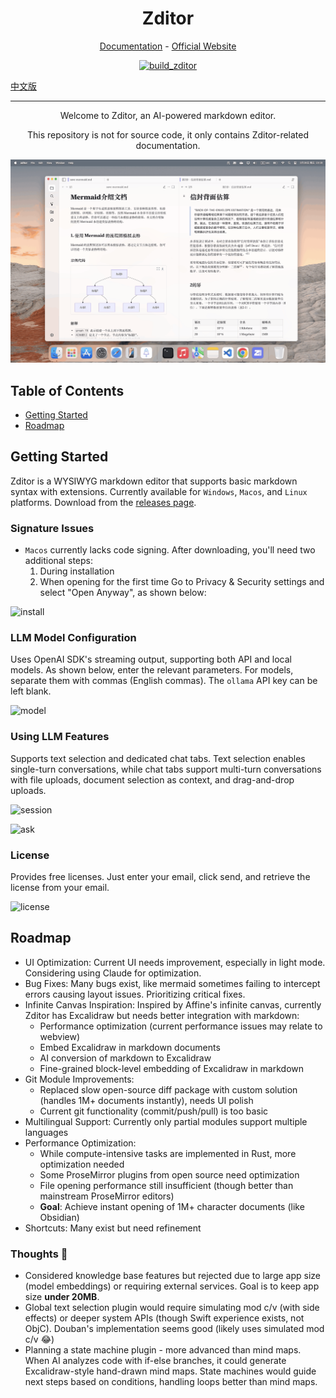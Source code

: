 <h1 align="center">Zditor</h1>
<p align="center">
  <a href="https://github.com/zditor/zditor-docs">Documentation</a> - <a href="https://zditor.com">Official Website</a>
</p>

<div align="center">

[![build_zditor](https://github.com/zditor/zditor-docs/actions/workflows/build_app.yml/badge.svg)](https://github.com/zditor/zditor-docs/actions/workflows/build_app.yml)

</div>

[中文版](README_zh.md)

---

<p align="center">Welcome to Zditor, an AI-powered markdown editor.</p>
<p align="center">This repository is not for source code, it only contains Zditor-related documentation.</p>

<p align="center">
  <img alt="home" src="./assets/home.png">
</p>

## Table of Contents

- [Getting Started](#getting-started)
- [Roadmap](#roadmap)

## Getting Started

Zditor is a WYSIWYG markdown editor that supports basic markdown syntax with extensions. Currently available for `Windows`, `Macos`, and `Linux` platforms. Download from the [releases page](https://github.com/zditor/zditor-docs/releases).

### Signature Issues

- `Macos` currently lacks code signing. After downloading, you'll need two additional steps:
  1. During installation
  2. When opening for the first time
  Go to Privacy & Security settings and select "Open Anyway", as shown below:

![install](./assets/install.gif)

### LLM Model Configuration

Uses OpenAI SDK's streaming output, supporting both API and local models. As shown below, enter the relevant parameters. For models, separate them with commas (English commas). The `ollama` API key can be left blank.

![model](./assets/model.gif)

### Using LLM Features

Supports text selection and dedicated chat tabs. Text selection enables single-turn conversations, while chat tabs support multi-turn conversations with file uploads, document selection as context, and drag-and-drop uploads.

![session](./assets/session.gif)

![ask](./assets/ask.gif)

### License

Provides free licenses. Just enter your email, click send, and retrieve the license from your email.

![license](./assets/license.gif)

## Roadmap

- UI Optimization: Current UI needs improvement, especially in light mode. Considering using Claude for optimization.
- Bug Fixes: Many bugs exist, like mermaid sometimes failing to intercept errors causing layout issues. Prioritizing critical fixes.
- Infinite Canvas Inspiration: Inspired by Affine's infinite canvas, currently Zditor has Excalidraw but needs better integration with markdown:
  - Performance optimization (current performance issues may relate to webview)
  - Embed Excalidraw in markdown documents
  - AI conversion of markdown to Excalidraw
  - Fine-grained block-level embedding of Excalidraw in markdown
- Git Module Improvements:
  - Replaced slow open-source diff package with custom solution (handles 1M+ documents instantly), needs UI polish
  - Current git functionality (commit/push/pull) is too basic
- Multilingual Support: Currently only partial modules support multiple languages
- Performance Optimization:
  - While compute-intensive tasks are implemented in Rust, more optimization needed
  - Some ProseMirror plugins from open source need optimization
  - File opening performance still insufficient (though better than mainstream ProseMirror editors)
  - **Goal**: Achieve instant opening of 1M+ character documents (like Obsidian)
- Shortcuts: Many exist but need refinement

### Thoughts 🤔

- Considered knowledge base features but rejected due to large app size (model embeddings) or requiring external services. Goal is to keep app size **under 20MB**.
- Global text selection plugin would require simulating mod c/v (with side effects) or deeper system APIs (though Swift experience exists, not ObjC). Douban's implementation seems good (likely uses simulated mod c/v 😂)
- Planning a state machine plugin - more advanced than mind maps. When AI analyzes code with if-else branches, it could generate Excalidraw-style hand-drawn mind maps. State machines would guide next steps based on conditions, handling loops better than mind maps.